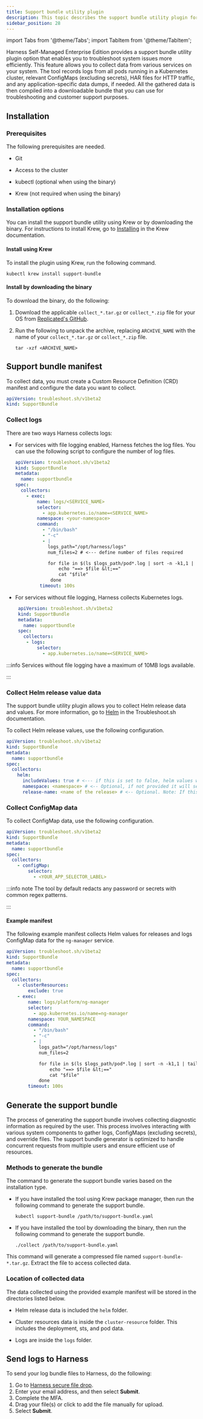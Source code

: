 ```yaml
---
title: Support bundle utility plugin
description: This topic describes the support bundle utility plugin for Harness Self-Managed Enterprise Edition.
sidebar_position: 28
---
```


import Tabs from '@theme/Tabs';
import TabItem from '@theme/TabItem';

Harness Self-Managed Enterprise Edition provides a support bundle utility plugin option that enables you to troubleshoot system issues more efficiently. This feature allows you to collect data from various services on your system. The tool records logs from all pods running in a Kubernetes cluster, relevant ConfigMaps (excluding secrets), HAR files for HTTP traffic, and any application-specific data dumps, if needed. All the gathered data is then compiled into a downloadable bundle that you can use for troubleshooting and customer support purposes.

## Installation

### Prerequisites

The following prerequisites are needed.

- Git

- Access to the cluster

- kubectl (optional when using the binary)

- Krew (not required when using the binary)

### Installation options

You can install the support bundle utility using Krew or by downloading the binary. For instructions to install Krew, go to [Installing](https://krew.sigs.k8s.io/docs/user-guide/setup/install/) in the Krew documentation.

#### Install using Krew

To install the plugin using Krew, run the following command.

```
kubectl krew install support-bundle
```

#### Install by downloading the binary

To download the binary, do the following:

1. Download the applicable `collect_*.tar.gz` or `collect_*.zip` file for your OS from [Replicated's GitHub](https://github.com/replicatedhq/troubleshoot/releases).

2. Run the following to unpack the archive, replacing `ARCHIVE_NAME` with the name of your `collect_*.tar.gz` or `collect_*.zip` file.

   ```
   tar -xzf <ARCHIVE_NAME>
   ```

## Support bundle manifest

To collect data, you must create a Custom Resource Definition (CRD) manifest and configure the data you want to collect.

```yaml
apiVersion: troubleshoot.sh/v1beta2
kind: SupportBundle
```

### Collect logs

There are two ways Harness collects logs:

- For services with file logging enabled, Harness fetches the log files. You can use the following script to configure the number of log files.

   ```yaml
   apiVersion: troubleshoot.sh/v1beta2
   kind: SupportBundle
   metadata:
     name: supportbundle
   spec:
     collectors:
       - exec:
           name: logs/<SERVICE_NAME>
           selector:
             - app.kubernetes.io/name=<SERVICE_NAME>
           namespace: <your-namespace>
           command:
             - "/bin/bash"
             - "-c"
             - |
               logs_path="/opt/harness/logs"
               num_files=2 # <--- define number of files required

               for file in $(ls $logs_path/pod*.log | sort -n -k1,1 | tail -n $num_files); do
                   echo "==> $file &lt;=="
                   cat "$file"
                done
            timeout: 100s
   ```

- For services without file logging, Harness collects Kubernetes logs. 

   ```yaml
    apiVersion: troubleshoot.sh/v1beta2
    kind: SupportBundle
    metadata:
      name: supportbundle
    spec:
      collectors:
       - logs:
           selector:
             - app.kubernetes.io/name=<SERVICE_NAME>
   ```

:::info
Services without file logging have a maximum of 10MB logs available.

:::

### Collect Helm release value data

The support bundle utility plugin allows you to collect Helm release data and values. For more information, go to [Helm](https://troubleshoot.sh/docs/collect/helm/) in the Troubleshoot.sh documentation.

To collect Helm release values, use the following configuration.

```yaml
apiVersion: troubleshoot.sh/v1beta2
kind: SupportBundle
metadata:
  name: supportbundle
spec:
  collectors:
    helm:
      includeValues: true # <--- if this is set to false, helm values will not be collected
      namespace: <namespace> # <-- Optional, if not provided it will search in all namespaces
      release-name: <name of the release> # <-- Optional. Note: If this is provided, namespace is mandatory
```

### Collect ConfigMap data

To collect ConfigMap data, use the following configuration.

```yaml
apiVersion: troubleshoot.sh/v1beta2
kind: SupportBundle
metadata:
  name: supportbundle
spec:
  collectors:
    - configMap:
        selector:
          - <YOUR_APP_SELECTOR_LABEL>
```

:::info note
The tool by default redacts any password or secrets with common regex patterns.

:::

#### Example manifest

The following example manifest collects Helm values for releases and logs ConfigMap data for the `ng-manager` service.

```yaml
apiVersion: troubleshoot.sh/v1beta2
kind: SupportBundle
metadata:
  name: supportbundle
spec:
  collectors:
    - clusterResources:
        exclude: true
    - exec:
        name: logs/platform/ng-manager
        selector:
          - app.kubernetes.io/name=ng-manager
        namespace: YOUR_NAMESPACE
        command:
          - "/bin/bash"
          - "-c"
          - |
            logs_path="/opt/harness/logs"
            num_files=2

            for file in $(ls $logs_path/pod*.log | sort -n -k1,1 | tail -n $num_files); do
                echo "==> $file &lt;=="
                cat "$file"
            done
        timeout: 100s
```

## Generate the support bundle

The process of generating the support bundle involves collecting diagnostic information as required by the user. This process involves interacting with various system components to gather logs, ConfigMaps (excluding secrets), and override files. The support bundle generator is optimized to handle concurrent requests from multiple users and ensure efficient use of resources.

### Methods to generate the bundle

The command to generate the support bundle varies based on the installation type.

- If you have installed the tool using Krew package manager, then run the following command to generate the support bundle.

   ```
   kubectl support-bundle /path/to/support-bundle.yaml
   ```

- If you have installed the tool by downloading the binary, then run the following command to generate the support bundle.

   ```
   ./collect /path/to/support-bundle.yaml
   ```

This command will generate a compressed file named `support-bundle-*.tar.gz`. Extract the file to access collected data.

### Location of collected data

The data collected using the provided example manifest will be stored in the directories listed below.

- Helm release data is included the `helm` folder.

- Cluster resources data is inside the `cluster-resource` folder. This includes the deployment, sts, and pod data.

- Logs are inside the `logs` folder.

## Send logs to Harness

To send your log bundle files to Harness, do the following:

1. Go to [Harness secure file drop](https://harness.sendsafely.com/d/support).
2. Enter your email address, and then select **Submit**.
3. Complete the MFA.
4. Drag your file(s) or click to add the file manually for upload.
5. Select **Submit**.
